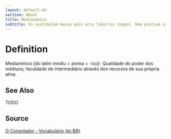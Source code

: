 ```yaml
---
layout: default-md
section: About
title: Medianímico
subtitle: In vestibulum massa quis arcu lobortis tempus. Nam pretium arcu in odio vulputate luctus.
---
```


# Definition
Medianímico [do latim mediu + anima + -ico]- Qualidade do poder dos médiuns; faculdade de intermediário através dos recursos de sua própria alma.


## See Also
TODO

## Source
[O Consolador - Vocabulário (pt-BR)](http://www.oconsolador.com.br/linkfixo/vocabulario/principal.html)
